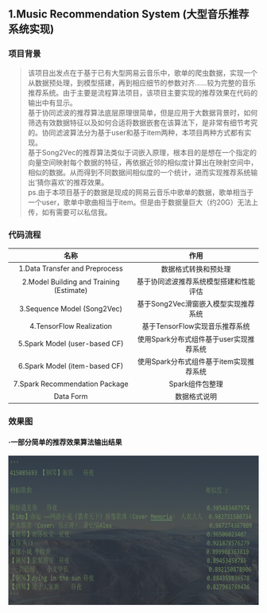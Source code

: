 ## 1.Music Recommendation System (大型音乐推荐系统实现)

### 项目背景
>  该项目出发点在于基于已有大型网易云音乐中，歌单的爬虫数据，实现一个从数据预处理，到模型搭建，再到相应细节的参数对齐……较为完整的音乐推荐系统。由于主要是流程算法项目，该项目主要实现的推荐效果在代码的输出中有显示。<br>基于协同滤波的推荐算法底层原理很简单，但是应用于大数据背景时，如何筛选有效数据特征以及如何合适将数据嵌套在该算法下，是非常有细节考究的。协同滤波算法分为基于user和基于item两种，本项目两种方式都有实现。<br>基于Song2Vec的推荐算法类似于词嵌入原理，根本目的是想在一个指定的向量空间映射每个数据的特征，再依据近邻的相似度计算出在映射空间中，相似的数据。从而得到不同数据间相似度的一个统计，进而实现推荐系统输出‘猜你喜欢’的推荐效果。<br>ps.由于本项目基于的数据是现成的网易云音乐中歌单的数据，歌单相当于一个user，歌单中歌曲相当于item。但是由于数据量巨大（约20G）无法上传，如有需要可以私信我。
  
### 代码流程
|名称|作用|
|:-------------:|:-------------:|
|1.Data Transfer and Preprocess|数据格式转换和预处理|
|2.Model Building and Training (Estimate)|基于协同滤波推荐系统模型搭建和性能评估|
|3.Sequence Model (Song2Vec)|基于Song2Vec滑窗嵌入模型实现推荐系统|
|4.TensorFlow Realization|基于TensorFlow实现音乐推荐系统|
|5.Spark Model (user-based CF)|使用Spark分布式组件基于user实现推荐系统|
|6.Spark Model (item-based CF)|使用Spark分布式组件基于item实现推荐系统|
|7.Spark Recommendation Package|Spark组件包整理|
|Data Form|数据格式说明|

### 效果图
#### ·一部分简单的推荐效果算法输出结果
<img width="600" height="300" src="./images/result.png"/>

